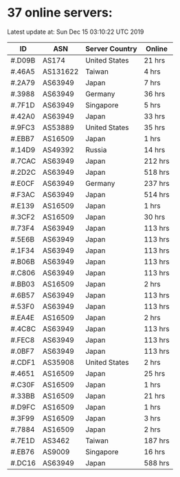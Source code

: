 # 37 online servers:

Latest update at: Sun Dec 15 03:10:22 UTC 2019

| ID | ASN | Server Country | Online |
| -- | --- | -------------- | ------ |
| #.D09B | AS174 | United States | 21 hrs |
| #.46A5 | AS131622 | Taiwan | 4 hrs |
| #.2A79 | AS63949 | Japan | 7 hrs |
| #.3988 | AS63949 | Germany | 36 hrs |
| #.7F1D | AS63949 | Singapore | 5 hrs |
| #.42A0 | AS63949 | Japan | 33 hrs |
| #.9FC3 | AS53889 | United States | 35 hrs |
| #.EBB7 | AS16509 | Japan | 1 hrs |
| #.14D9 | AS49392 | Russia | 14 hrs |
| #.7CAC | AS63949 | Japan | 212 hrs |
| #.2D2C | AS63949 | Japan | 518 hrs |
| #.E0CF | AS63949 | Germany | 237 hrs |
| #.F3AC | AS63949 | Japan | 514 hrs |
| #.E139 | AS16509 | Japan | 1 hrs |
| #.3CF2 | AS16509 | Japan | 30 hrs |
| #.73F4 | AS63949 | Japan | 113 hrs |
| #.5E6B | AS63949 | Japan | 113 hrs |
| #.1F34 | AS63949 | Japan | 113 hrs |
| #.B06B | AS63949 | Japan | 113 hrs |
| #.C806 | AS63949 | Japan | 113 hrs |
| #.BB03 | AS16509 | Japan | 2 hrs |
| #.6B57 | AS63949 | Japan | 113 hrs |
| #.53F0 | AS63949 | Japan | 113 hrs |
| #.EA4E | AS16509 | Japan | 2 hrs |
| #.4C8C | AS63949 | Japan | 113 hrs |
| #.FEC8 | AS63949 | Japan | 113 hrs |
| #.0BF7 | AS63949 | Japan | 113 hrs |
| #.CDF1 | AS35908 | United States | 2 hrs |
| #.4651 | AS16509 | Japan | 25 hrs |
| #.C30F | AS16509 | Japan | 1 hrs |
| #.33BB | AS16509 | Japan | 21 hrs |
| #.D9FC | AS16509 | Japan | 1 hrs |
| #.3F99 | AS16509 | Japan | 3 hrs |
| #.7884 | AS16509 | Japan | 2 hrs |
| #.7E1D | AS3462 | Taiwan | 187 hrs |
| #.EB76 | AS9009 | Singapore | 16 hrs |
| #.DC16 | AS63949 | Japan | 588 hrs |

